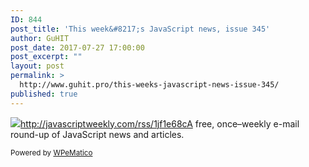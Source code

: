```yaml
---
ID: 844
post_title: 'This week&#8217;s JavaScript news, issue 345'
author: GuHIT
post_date: 2017-07-27 17:00:00
post_excerpt: ""
layout: post
permalink: >
  http://www.guhit.pro/this-weeks-javascript-news-issue-345/
published: true
---
```

<img class="wpe_imgrss" src="http://www.guhit.pro/wp-content/uploads/2017/07/9df9c8df.png">http://javascriptweekly.com/rss/1jf1e68cA free, once&ndash;weekly e-mail round-up of JavaScript news and articles.<p class="wpematico_credit"><small>Powered by <a href="http://www.wpematico.com" target="_blank">WPeMatico</a></small></p>